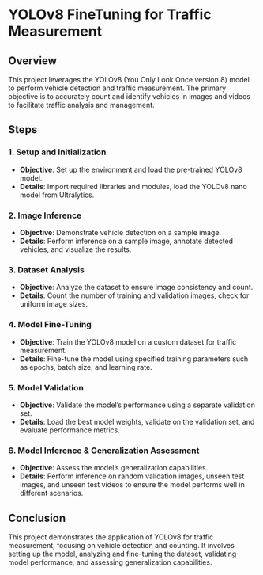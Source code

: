 # YOLOv8 FineTuning for Traffic Measurement

## Overview

This project leverages the YOLOv8 (You Only Look Once version 8) model to perform vehicle detection and traffic measurement. The primary objective is to accurately count and identify vehicles in images and videos to facilitate traffic analysis and management.


## Steps

### 1. Setup and Initialization

- **Objective**: Set up the environment and load the pre-trained YOLOv8 model.
- **Details**: Import required libraries and modules, load the YOLOv8 nano model from Ultralytics.

### 2. Image Inference

- **Objective**: Demonstrate vehicle detection on a sample image.
- **Details**: Perform inference on a sample image, annotate detected vehicles, and visualize the results.

### 3. Dataset Analysis

- **Objective**: Analyze the dataset to ensure image consistency and count.
- **Details**: Count the number of training and validation images, check for uniform image sizes.

### 4. Model Fine-Tuning

- **Objective**: Train the YOLOv8 model on a custom dataset for traffic measurement.
- **Details**: Fine-tune the model using specified training parameters such as epochs, batch size, and learning rate.

### 5. Model Validation

- **Objective**: Validate the model’s performance using a separate validation set.
- **Details**: Load the best model weights, validate on the validation set, and evaluate performance metrics.

### 6. Model Inference & Generalization Assessment

- **Objective**: Assess the model’s generalization capabilities.
- **Details**: Perform inference on random validation images, unseen test images, and unseen test videos to ensure the model performs well in different scenarios.

## Conclusion

This project demonstrates the application of YOLOv8 for traffic measurement, focusing on vehicle detection and counting. It involves setting up the model, analyzing and fine-tuning the dataset, validating model performance, and assessing generalization capabilities.
